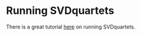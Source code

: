 # Running SVDquartets
There is a great tutorial [here](http://www.stat.osu.edu/~lkubatko/SVDquartets_tutorial2015.html) on running SVDquartets.


